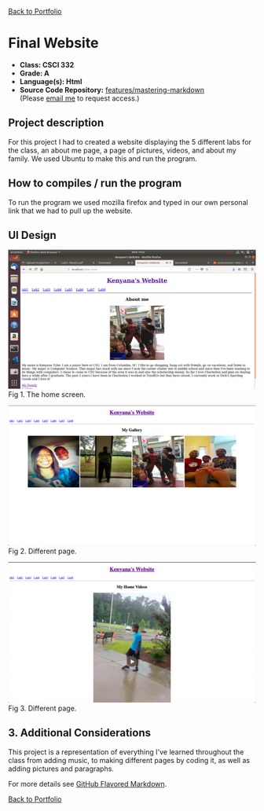 [Back to Portfolio](./)

Final Website
===============

-   **Class: CSCI 332** 
-   **Grade: A**
-   **Language(s): Html**
-   **Source Code Repository:** [features/mastering-markdown](https://guides.github.com/features/mastering-markdown/)  
    (Please [email me](mailto:kttyler@csustudent.net?subject=GitHub%20Access) to request access.)

## Project description
For this project I had to created a website displaying the 5 different labs for the class, an about me page, a page of pictures, videos, and about my family. We used Ubuntu to make this and run the program. 

## How to compiles / run the program
To run the program we used mozilla firefox and typed in our own personal link that we had to pull up the website. 

## UI Design

![screenshot](images/myhomescreen.png)
Fig 1. The home screen.

![screenshot](images/gallery.png)
Fig 2. Different page.

![screenshot](images/videos.png)
Fig 3. Different page.

## 3. Additional Considerations

This project is a representation of everything I've learned throughout the class from adding music, to making different pages by coding it, as well as adding pictures and paragraphs.   

For more details see [GitHub Flavored Markdown](https://guides.github.com/features/mastering-markdown/).

[Back to Portfolio](./)

